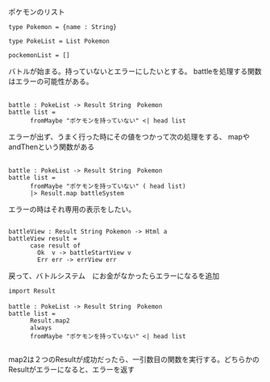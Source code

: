 
ポケモンのリスト

```
type Pokemon = {name : String}

type PokeList = List Pokemon

pockemonList = []

```

バトルが始まる。持っていないとエラーにしたいとする。
battleを処理する関数はエラーの可能性がある。

```

battle : PokeList -> Result String　Pokemon
battle list =
      fromMaybe "ポケモンを持っていない" <| head list

```


エラーが出ず、うまく行った時にその値をつかって次の処理をする、
mapやandThenという関数がある

```

battle : PokeList -> Result String　Pokemon
battle list =
      fromMaybe "ポケモンを持っていない" ( head list)
      |> Result.map battleSystem
```


エラーの時はそれ専用の表示をしたい。

```

battleView : Result String Pokemon -> Html a
battleView result =
      case result of
        Ok  v -> battleStartView v
        Err err -> errView err
```

戻って、バトルシステム　にお金がなかったらエラーになるを追加　

```
import Result

battle : PokeList -> Result String　Pokemon
battle list =
      Result.map2
      always
      fromMaybe "ポケモンを持っていない" <| head list


```

map2は２つのResultが成功だったら、一引数目の関数を実行する。どちらかのResultがエラーになると、エラーを返す


```
```
